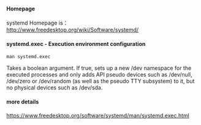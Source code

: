 #### Homepage
systemd Homepage is：http://www.freedesktop.org/wiki/Software/systemd/
#### systemd.exec - Execution environment configuration
```
man systemd.exec
```
Takes a boolean argument. If true, sets up a new /dev namespace for the executed processes and only adds API pseudo devices such as /dev/null, /dev/zero or
/dev/random (as well as the pseudo TTY subsystem) to it, but no physical devices such as /dev/sda.

#### more details
https://www.freedesktop.org/software/systemd/man/systemd.exec.html
